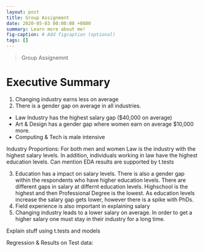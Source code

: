 ```yaml
---
layout: post
title: Group Assignment
date: 2020-05-03 00:00:00 +0800
summary: Learn more about me!
fig-caption: # Add figcaption (optional)
tags: []
---
```


> Group Assignemnt

# Executive Summary

1. Changing industry earns less on average
2. There is a gender gap on average in all industries. 
- Law Industry has the highest salary gap ($40,000 on average)
- Art & Design has a gender gap where women earn on average $10,000 more.
- Computing & Tech is male intensive

Industry Proportions: For both men and women Law is the industry with the highest salary levels. In addition, individuals working in law have the highest education levels. 
Can mention EDA results are supported by t.tests

3. Education has a impact on salary levels. There is also a gender gap within the respondents who have higher education levels. 
There are different gaps in salary at differnt education levels. Highschool is the highest and then Professional Degree is the lowest. As education levels increase the salary gap gets lower, however there is a spike with PhDs.
5. Field experience is also important in explaining salary
6. Changing industry leads to a lower salary on average. In order to get a higher salary one must stay in their industry for a long time.

Explain stuff using t.tests and models


Regression & Results on Test data:


